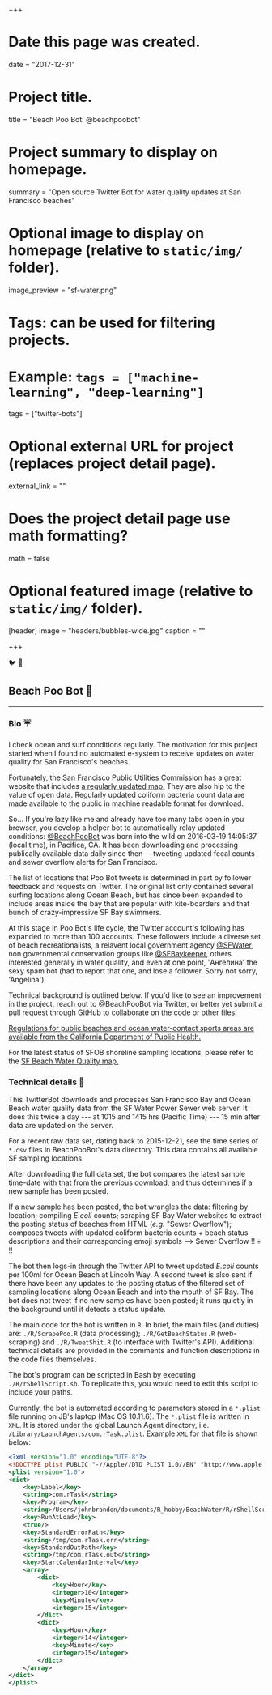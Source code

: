 +++
# Date this page was created.
date = "2017-12-31"

# Project title.
title = "Beach Poo Bot: @beachpoobot"

# Project summary to display on homepage.
summary = "Open source Twitter Bot for water quality updates at San Francisco beaches"

# Optional image to display on homepage (relative to `static/img/` folder).
image_preview = "sf-water.png"

# Tags: can be used for filtering projects.
# Example: `tags = ["machine-learning", "deep-learning"]`
tags = ["twitter-bots"]

# Optional external URL for project (replaces project detail page).
external_link = ""

# Does the project detail page use math formatting?
math = false

# Optional featured image (relative to `static/img/` folder).
[header]
image = "headers/bubbles-wide.jpg"
caption = ""

+++

:bird: :robot:

## Beach Poo Bot  :poop:
---

### Bio :umbrella:
I check ocean and surf conditions regularly. The motivation for this project started when I found no automated e-system to receive updates on water quality for San Francisco's beaches. 

Fortunately, the <a href="http://sfwater.org/index.aspx?page=67" tarte="_blank">San Francisco Public Utilities Commission</a>  has a great website that includes <a href="http://sfwater.org/cfapps/lims/beachmain1.cfm" target="_blank">a regularly
updated map.</a> They are also hip to the value of open data. Regularly updated coliform bacteria count data are made available to the public in machine readable format for download. 

<!--
Which, as a first approximation in terms of internet users, is about one half of the 7.3 billion (or
about 3.7e09) humans on this planet.
-->

So... If you're lazy like me and already have too many tabs open in you browser, you develop a helper bot to automatically relay updated conditions: <a href="https://twitter.com/BeachPooBot" target="_blank">@BeachPooBot</a> was born into
the wild on 2016-03-19 14:05:37 (local time), in Pacifica, CA. It has been downloading and processing publically available data daily since then -- tweeting updated fecal counts and sewer overflow alerts for San Francisco. 

The list of locations that Poo Bot tweets is determined in part by follower feedback and requests on Twitter. The original list only contained several surfing locations along Ocean Beach, but has since been expanded to include areas inside the bay that are
popular with kite-boarders and that bunch of crazy-impressive SF Bay swimmers.

At this stage in Poo Bot's life cycle, the Twitter account's following has expanded to more than 100 accounts. These followers include a diverse set of beach recreationalists, a relavent local government agency <a href="https://twitter.com/SFWater"
target="_blank">@SFWater</a>, non governmental conservation groups like <a href="https://twitter.com/SFBaykeeper" target="_blank">@SFBaykeeper</a>, others interested generally in water quality, and even at one point, 'Ангелина' the sexy spam bot (had
to report that one, and lose a follower. Sorry not sorry, 'Angelina').     

Technical background is outlined below. If you'd like to see an improvement in the project, reach out to @BeachPooBot via Twitter, or better yet submit a pull request through GitHub to collaborate on the code or other files! 

<a href="http://www.cdph.ca.gov/HealthInfo/environhealth/water/Pages/Beaches.aspx" target="_blank">Regulations for public beaches and ocean water-contact sports areas are available from the California Department of Public Health.</a>  

For the latest status of SFOB shoreline sampling locations, please refer to the <a href="http://www.sfwater.org/cfapps/lims/beachmain1.cfm" target="_blank">SF Beach Water Quality map.</a> 

### Technical details :ocean: 

This TwitterBot downloads and processes San Francisco Bay and Ocean Beach water quality data from the SF Water Power Sewer web server. It does this twice a day --- at 1015 and 1415 hrs (Pacific Time) --- 15 min after
data are updated on the server. 

For a recent raw data set, dating back to 2015-12-21, see the time series of `*.csv` files in BeachPooBot's data directory. This data contains all available SF sampling locations. 

After downloading the full data set, the bot compares the latest sample time-date with that from the previous download, and thus determines if a new sample has been posted. 

If a new sample has been posted, the bot wrangles the data: filtering by location; compiling *E.coli* counts; scraping SF Bay Water websites to extract the posting status of beaches from HTML (*e.g.* "Sewer Overflow"); composes tweets
with updated coliform bacteria counts + beach status descriptions and their corresponding emoji symbols --> Sewer Overflow :bangbang: :skull: :bangbang:

The bot then logs-in through the Twitter API to tweet updated *E.coli* counts per 100ml for Ocean Beach at Lincoln Way. A second tweet is also sent if there have been any updates to the posting status of the filtered set of sampling locations along Ocean Beach and into the mouth
of SF Bay. The bot does not tweet if no new samples have been posted; it runs quietly in the background until it detects a status update.
 
The main code for the bot is written in `R`. In brief, the main files (and duties) are: `./R/ScrapePoo.R` (data processing); `./R/GetBeachStatus.R` (web-scraping)  and `./R/TweetShit.R` (to interface with Twitter's API). Additional technical details are provided in the comments and function descriptions in the code files themselves.  

The bot's program can be scripted in Bash by executing `./R/rShellScript.sh`. To replicate this, you would need to edit this script to include your paths.   

Currently, the bot is automated according to parameters stored in a `*.plist` file running on JB's laptop (Mac OS 10.11.6). The `*.plist` file is written in `XML`. It is stored under the global Launch Agent directory, i.e. `/Library/LaunchAgents/com.rTask.plist`.  Example `XML`
for that file is shown below:

```XML
<?xml version="1.0" encoding="UTF-8"?>
<!DOCTYPE plist PUBLIC "-//Apple//DTD PLIST 1.0//EN" "http://www.apple.com/DTDs/PropertyList-1.0.dtd">
<plist version="1.0">
<dict>
	<key>Label</key>
	<string>com.rTask</string>
	<key>Program</key>
	<string>/Users/johnbrandon/documents/R_hobby/BeachWater/R/rShellScript.sh</string>
	<key>RunAtLoad</key>
	<true/>
	<key>StandardErrorPath</key>
	<string>/tmp/com.rTask.err</string>
	<key>StandardOutPath</key>
	<string>/tmp/com.rTask.out</string>
	<key>StartCalendarInterval</key>
	<array>
		<dict>
			<key>Hour</key>
			<integer>10</integer>
			<key>Minute</key>
			<integer>15</integer>
		</dict>
		<dict>
			<key>Hour</key>
			<integer>14</integer>
			<key>Minute</key>
			<integer>15</integer>
		</dict>
	</array>
</dict>
</plist>
```




